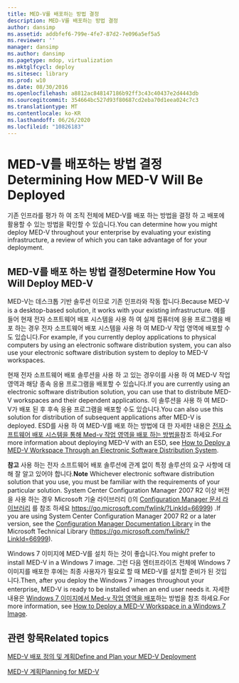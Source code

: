 ```yaml
---
title: MED-V를 배포하는 방법 결정
description: MED-V를 배포하는 방법 결정
author: dansimp
ms.assetid: addbfef6-799e-4fe7-87d2-7e096a5ef5a5
ms.reviewer: ''
manager: dansimp
ms.author: dansimp
ms.pagetype: mdop, virtualization
ms.mktglfcycl: deploy
ms.sitesec: library
ms.prod: w10
ms.date: 08/30/2016
ms.openlocfilehash: a8812ac848147186b92ff3c43c40437e2d4443db
ms.sourcegitcommit: 354664bc527d93f80687cd2eba70d1eea024c7c3
ms.translationtype: MT
ms.contentlocale: ko-KR
ms.lasthandoff: 06/26/2020
ms.locfileid: "10826183"
---
```

# <span data-ttu-id="7f083-103">MED-V를 배포하는 방법 결정</span><span class="sxs-lookup"><span data-stu-id="7f083-103">Determining How MED-V Will Be Deployed</span></span>


<span data-ttu-id="7f083-104">기존 인프라를 평가 하 여 조직 전체에 MED-V를 배포 하는 방법을 결정 하 고 배포에 활용할 수 있는 방법을 확인할 수 있습니다.</span><span class="sxs-lookup"><span data-stu-id="7f083-104">You can determine how you might deploy MED-V throughout your enterprise by evaluating your existing infrastructure, a review of which you can take advantage of for your deployment.</span></span>

## <span data-ttu-id="7f083-105">MED-V를 배포 하는 방법 결정</span><span class="sxs-lookup"><span data-stu-id="7f083-105">Determine How You Will Deploy MED-V</span></span>


<span data-ttu-id="7f083-106">MED-V는 데스크톱 기반 솔루션 이므로 기존 인프라와 작동 합니다.</span><span class="sxs-lookup"><span data-stu-id="7f083-106">Because MED-V is a desktop-based solution, it works with your existing infrastructure.</span></span> <span data-ttu-id="7f083-107">예를 들어 현재 전자 소프트웨어 배포 시스템을 사용 하 여 실제 컴퓨터에 응용 프로그램을 배포 하는 경우 전자 소프트웨어 배포 시스템을 사용 하 여 MED-V 작업 영역에 배포할 수도 있습니다.</span><span class="sxs-lookup"><span data-stu-id="7f083-107">For example, if you currently deploy applications to physical computers by using an electronic software distribution system, you can also use your electronic software distribution system to deploy to MED-V workspaces.</span></span>

<span data-ttu-id="7f083-108">현재 전자 소프트웨어 배포 솔루션을 사용 하 고 있는 경우이를 사용 하 여 MED-V 작업 영역과 해당 종속 응용 프로그램을 배포할 수 있습니다.</span><span class="sxs-lookup"><span data-stu-id="7f083-108">If you are currently using an electronic software distribution solution, you can use that to distribute MED-V workspaces and their dependent applications.</span></span> <span data-ttu-id="7f083-109">이 솔루션을 사용 하 여 MED-V가 배포 된 후 후속 응용 프로그램을 배포할 수도 있습니다.</span><span class="sxs-lookup"><span data-stu-id="7f083-109">You can also use this solution for distribution of subsequent applications after MED-V is deployed.</span></span> <span data-ttu-id="7f083-110">ESD를 사용 하 여 MED-V를 배포 하는 방법에 대 한 자세한 내용은 [전자 소프트웨어 배포 시스템을 통해 Med-v 작업 영역을 배포 하는 방법을](how-to-deploy-a-med-v-workspace-through-an-electronic-software-distribution-system.md)참조 하세요.</span><span class="sxs-lookup"><span data-stu-id="7f083-110">For more information about deploying MED-V with an ESD, see [How to Deploy a MED-V Workspace Through an Electronic Software Distribution System](how-to-deploy-a-med-v-workspace-through-an-electronic-software-distribution-system.md).</span></span>

<span data-ttu-id="7f083-111">**참고**  사용 하는 전자 소프트웨어 배포 솔루션에 관계 없이 특정 솔루션의 요구 사항에 대해 잘 알고 있어야 합니다.</span><span class="sxs-lookup"><span data-stu-id="7f083-111">**Note** Whichever electronic software distribution solution that you use, you must be familiar with the requirements of your particular solution.</span></span> <span data-ttu-id="7f083-112">System Center Configuration Manager 2007 R2 이상 버전을 사용 하는 경우 Microsoft 기술 라이브러리 ()의 [Configuration Manager 문서 라이브러리](https://go.microsoft.com/fwlink/?LinkId=66999) 를 참조 하세요 https://go.microsoft.com/fwlink/?LinkId=66999) .</span><span class="sxs-lookup"><span data-stu-id="7f083-112">If you are using System Center Configuration Manager 2007 R2 or a later version, see the [Configuration Manager Documentation Library](https://go.microsoft.com/fwlink/?LinkId=66999) in the Microsoft Technical Library (https://go.microsoft.com/fwlink/?LinkId=66999).</span></span>

 

<span data-ttu-id="7f083-113">Windows 7 이미지에 MED-V를 설치 하는 것이 좋습니다.</span><span class="sxs-lookup"><span data-stu-id="7f083-113">You might prefer to install MED-V in a Windows 7 image.</span></span> <span data-ttu-id="7f083-114">그런 다음 엔터프라이즈 전체에 Windows 7 이미지를 배포한 후에는 최종 사용자가 필요로 할 때 MED-V를 설치할 준비가 된 것입니다.</span><span class="sxs-lookup"><span data-stu-id="7f083-114">Then, after you deploy the Windows 7 images throughout your enterprise, MED-V is ready to be installed when an end user needs it.</span></span> <span data-ttu-id="7f083-115">자세한 내용은 [Windows 7 이미지에서 Med-v 작업 영역을 배포](how-to-deploy-a-med-v-workspace-in-a-windows-7-image.md)하는 방법을 참조 하세요.</span><span class="sxs-lookup"><span data-stu-id="7f083-115">For more information, see [How to Deploy a MED-V Workspace in a Windows 7 Image](how-to-deploy-a-med-v-workspace-in-a-windows-7-image.md).</span></span>

## <span data-ttu-id="7f083-116">관련 항목</span><span class="sxs-lookup"><span data-stu-id="7f083-116">Related topics</span></span>


[<span data-ttu-id="7f083-117">MED-V 배포 정의 및 계획</span><span class="sxs-lookup"><span data-stu-id="7f083-117">Define and Plan your MED-V Deployment</span></span>](define-and-plan-your-med-v-deployment.md)

[<span data-ttu-id="7f083-118">MED-V 계획</span><span class="sxs-lookup"><span data-stu-id="7f083-118">Planning for MED-V</span></span>](planning-for-med-v.md)

 

 





